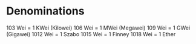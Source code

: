 # Denominations

103 Wei = 1 KWei (Kilowei)
106 Wei = 1 MWei (Megawei)
109 Wei = 1 GWei (Gigawei)
1012 Wei = 1 Szabo
1015 Wei = 1 Finney
1018 Wei = 1 Ether
